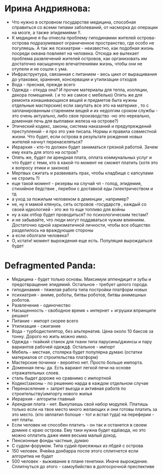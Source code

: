 # Ирина Андриянова:
* Что нужно  в островном государстве 
медицина, способная справиться со всеми типами заболеваний, от насморка до операции на мозге, а также эпидемиями !!. 
* К медицине я бы отнесла проблему гиподинамии жителей острова- острова подразумевают ограниченное пространство, где особо не погуляешь. А так же психиатрии - неизвестно, как подобная жизнь посреди океана повлияет на человека. Отсюда же вытекает проблема развлечений жителей островов, как организовать им достаточно насыщенную впечатлениями жизнь, чтобы они не отупели и не сошли с ума. 
* Инфраструктура, связанная с питанием - весь цикл от выращивания до упаковки, хранения, консервации и  утилизации отходов
* Вода - пресная, прежде всего
* Одежда -  откуда она? И прочие материалы для тепла, изоляции, декора помещений.  ( и то же самое с мебелью) Опять же для  ремонта изнашивающихся вещей и предметов быта нужны отдельные мастерские( если закупать все это на материке , то с запланированным старением вещей и их недолгим сроком службы - это очень актуально, либо свое производство -но это нереально, доменная печь для выплавки железа на острове?)
* Этический кодекс, законы, система наказаний  и предупреждений преступлений - я про это уже писала. Нормы и правила совместной жизни.  Что будет, если острова в результате рождения новых жителей начнут перенаселяться?
* Иерархия - кто-то должен будет заниматься грязной работой. Зачем ему ехать для этого на остров? 
* Опять же, будет ли арендная плата, оплата коммунальных услуг и что будет с теми, кто  в какой-то момент не сможет платить (хотя это к вопросу этики и законов)
* Мертвых сжигать и развеивать прах, чтобы кладбище с капсулами не строить ?)
* еще такой момент - резервы на случай чп - голод, эпидемия, стихийное бедствие , перебои с доставкой еды /электричеством и тд
* а уход за пожилым человеком в деменции , например?
* не, ну я мамой клянусь, сеть островов -государств , каждый со своей идеологией - это же то еще топливо для войны
* ну а как отбор будет проводиться? по психологическим тестам?
* и не забывайте, что люди могут поддаваться чужим влияниям. Достаточно одной харизматичной личности, чтобы все общество разделилось на враждующие стороны
* а если оболгали человека?
* О, кстати! момент вырождения еще есть. Популяция вырождаться будет

# Defragmented Panda:
* Медицина - будет только основы. Максимум аппендицит и зубы и предотвращение эпидемий. Остальное - требует целого города.
* гиподинамия - тяжелая работа типа постройки платформ новых
* психиатрия - аниме, роботы, битвы роботов, битвы анимешных роботов.
* Развлечение - одиночество
* Насыщенность - свободное время + интернет + игрушки впринципе решают
* Питание - импорт скорее всего
* Утилизация - сжигание
* Вода - турбодистилятор, без альтернатив. Цена около 10 баксов за тонну. Дорого но жить можно имхо.
* Одежда - ткайкий станок  для ткани типа парусины\джинсы и пару вариантов рабочей одеждф. Остальное - импорт
* Мебель - местная, столярка будет популярна думаю (остатки материалов от строительства платформ)
* Мастерские починки - вероятно нет. Просто больше импорта.
* Доменная печь: да. Есть  вариант легкой печи на основе отражательных слоев.
* сталь быдет дороже но сравнимо с импортной
* Кодекс\законы - по решению нарда в каждом отдельном случае
* Перенаселение = запрет вьезда и активная работв по строительству\импорту нового жилья
* Иерархия - алгоритм главный
* Арендная плата - нет. Выкупаешь свой набор модулей. Платишь только если на твое место много желающих и они готовы платить за это место. (кто звплатил болоше - тот и встал туда) на переферии - нет платы.
* Если человек не способен платить - он так и останется в своем домике с краю острова. Ему таки нужна будет еда\вода, но это можно оплатить даже имея весьма малый доход.
* Пенсионные фонды частные, думаю
* С судом-форумом. Типа судий присяжных из лбдей с острова
* 150 человек. Ячейка донбарра после этого сплитнется если алгоритма не будет
* 500 человек - выживание в плане генетики. Иначе вырождение. Сплитнуться до этого - самоубийство в долгосрочной преспективе
